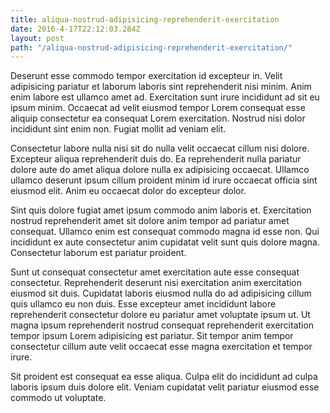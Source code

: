 ```yaml
---
title: aliqua-nostrud-adipisicing-reprehenderit-exercitation
date: 2016-4-17T22:12:03.284Z
layout: post
path: "/aliqua-nostrud-adipisicing-reprehenderit-exercitation/"
---
```


Deserunt esse commodo tempor exercitation id excepteur in. Velit adipisicing pariatur et laborum laboris sint reprehenderit nisi minim. Anim enim labore est ullamco amet ad. Exercitation sunt irure incididunt ad sit eu ipsum minim. Occaecat ad velit eiusmod tempor Lorem consequat esse aliquip consectetur ea consequat Lorem exercitation. Nostrud nisi dolor incididunt sint enim non. Fugiat mollit ad veniam elit.

Consectetur labore nulla nisi sit do nulla velit occaecat cillum nisi dolore. Excepteur aliqua reprehenderit duis do. Ea reprehenderit nulla pariatur dolore aute do amet aliqua dolore nulla ex adipisicing occaecat. Ullamco ullamco deserunt ipsum cillum proident minim id irure occaecat officia sint eiusmod elit. Anim eu occaecat dolor do excepteur dolor.

Sint quis dolore fugiat amet ipsum commodo anim laboris et. Exercitation nostrud reprehenderit amet sit dolore anim tempor ad pariatur amet consequat. Ullamco enim est consequat commodo magna id esse non. Qui incididunt ex aute consectetur anim cupidatat velit sunt quis dolore magna. Consectetur laborum est pariatur proident.

Sunt ut consequat consectetur amet exercitation aute esse consequat consectetur. Reprehenderit deserunt nisi exercitation anim exercitation eiusmod sit duis. Cupidatat laboris eiusmod nulla do ad adipisicing cillum quis ullamco eu non duis. Esse excepteur amet incididunt labore reprehenderit consectetur dolore eu pariatur amet voluptate ipsum ut. Ut magna ipsum reprehenderit nostrud consequat reprehenderit exercitation tempor ipsum Lorem adipisicing est pariatur. Sit tempor anim tempor consectetur cillum aute velit occaecat esse magna exercitation et tempor irure.

Sit proident est consequat ea esse aliqua. Culpa elit do incididunt ad culpa laboris ipsum duis dolore elit. Veniam cupidatat velit pariatur eiusmod esse commodo ut voluptate.